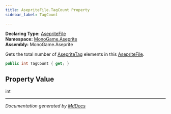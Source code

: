 ```yaml
---
title: AsepriteFile.TagCount Property
sidebar_label: TagCount

---
```


**Declaring Type:** [AsepriteFile](../)  
**Namespace:** [MonoGame.Aseprite](../../)  
**Assembly:** MonoGame.Aseprite

Gets the total number of [AsepriteTag](../../AsepriteTypes/AsepriteTag/) elements in this [AsepriteFile](../).

```csharp
public int TagCount { get; }
```

## Property Value

int

___

*Documentation generated by [MdDocs](https://github.com/ap0llo/mddocs)*
